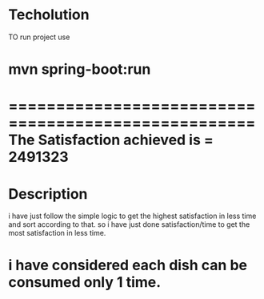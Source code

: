 # Techolution

TO run project use
# mvn spring-boot:run

====================================================
The Satisfaction achieved is = 2491323
====================================================

# Description
i have just follow the simple logic to get the highest satisfaction in less time and sort according to that.
so i have just done satisfaction/time to get the most satisfaction in less time.

# i have considered each dish can be consumed only 1 time.